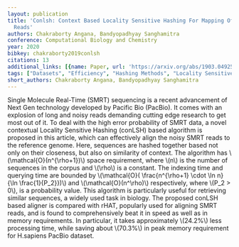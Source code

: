 ```yaml
---
layout: publication
title: 'Conlsh: Context Based Locality Sensitive Hashing For Mapping Of Noisy SMRT
  Reads'
authors: Chakraborty Angana, Bandyopadhyay Sanghamitra
conference: Computational Biology and Chemistry
year: 2020
bibkey: chakraborty2019conlsh
citations: 13
additional_links: [{name: Paper, url: 'https://arxiv.org/abs/1903.04925'}]
tags: ["Datasets", "Efficiency", "Hashing Methods", "Locality Sensitive Hashing"]
short_authors: Chakraborty Angana, Bandyopadhyay Sanghamitra
---
```

Single Molecule Real-Time (SMRT) sequencing is a recent advancement of Next
Gen technology developed by Pacific Bio (PacBio). It comes with an explosion of
long and noisy reads demanding cutting edge research to get most out of it. To
deal with the high error probability of SMRT data, a novel contextual Locality
Sensitive Hashing (conLSH) based algorithm is proposed in this article, which
can effectively align the noisy SMRT reads to the reference genome. Here,
sequences are hashed together based not only on their closeness, but also on
similarity of context. The algorithm has \\(\mathcal\{O\}(n^\{\rho+1\})\\) space
requirement, where \\(n\\) is the number of sequences in the corpus and \\(\rho\\) is a
constant. The indexing time and querying time are bounded by \\(\mathcal\{O\}(
\frac\{n^\{\rho+1\} \cdot \ln n\}\{\ln \frac\{1\}\{P_2\}\})\\) and \\(\mathcal\{O\}(n^\rho)\\)
respectively, where \\(P_2 > 0\\), is a probability value. This algorithm is
particularly useful for retrieving similar sequences, a widely used task in
biology. The proposed conLSH based aligner is compared with rHAT, popularly
used for aligning SMRT reads, and is found to comprehensively beat it in speed
as well as in memory requirements. In particular, it takes approximately
\\(24.2%\\) less processing time, while saving about \\(70.3%\\) in peak memory
requirement for H.sapiens PacBio dataset.